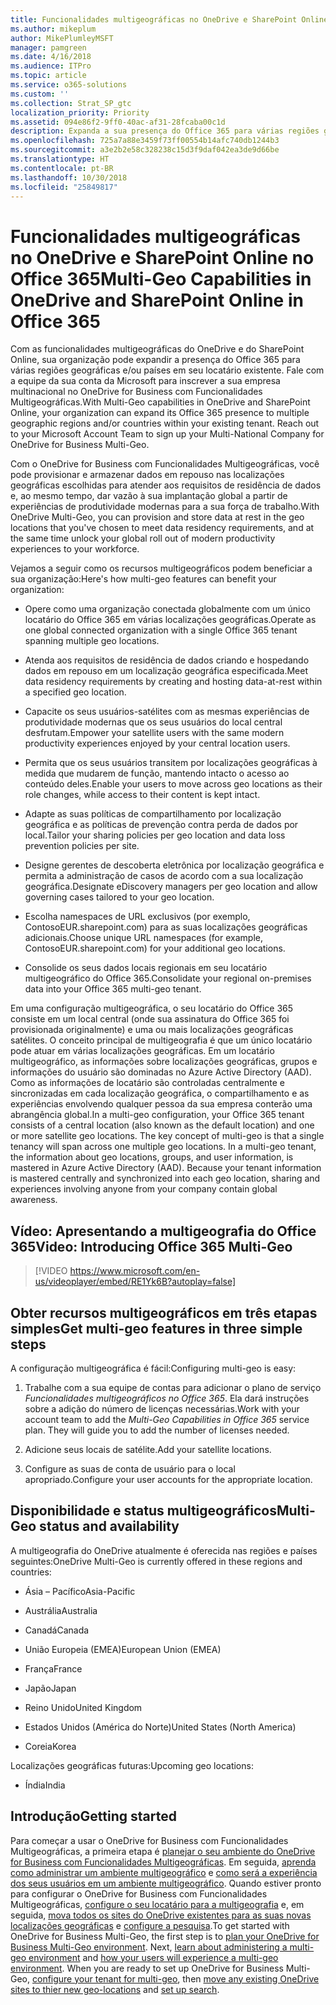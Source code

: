 ```yaml
---
title: Funcionalidades multigeográficas no OneDrive e SharePoint Online no Office 365
ms.author: mikeplum
author: MikePlumleyMSFT
manager: pamgreen
ms.date: 4/16/2018
ms.audience: ITPro
ms.topic: article
ms.service: o365-solutions
ms.custom: ''
ms.collection: Strat_SP_gtc
localization_priority: Priority
ms.assetid: 094e86f2-9ff0-40ac-af31-28fcaba00c1d
description: Expanda a sua presença do Office 365 para várias regiões geográficas com funcionalidades multigeográficas do OneDrive e do SharePoint Online.
ms.openlocfilehash: 725a7a88e3459f73ff00554b14afc740db1244b3
ms.sourcegitcommit: a3e2b2e58c328238c15d3f9daf042ea3de9d66be
ms.translationtype: HT
ms.contentlocale: pt-BR
ms.lasthandoff: 10/30/2018
ms.locfileid: "25849817"
---
```

# <a name="multi-geo-capabilities-in-onedrive-and-sharepoint-online-in-office-365"></a><span data-ttu-id="1d047-103">Funcionalidades multigeográficas no OneDrive e SharePoint Online no Office 365</span><span class="sxs-lookup"><span data-stu-id="1d047-103">Multi-Geo Capabilities in OneDrive and SharePoint Online in Office 365</span></span>

<span data-ttu-id="1d047-p101">Com as funcionalidades multigeográficas do OneDrive e do SharePoint Online, sua organização pode expandir a presença do Office 365 para várias regiões geográficas e/ou países em seu locatário existente. Fale com a equipe da sua conta da Microsoft para inscrever a sua empresa multinacional no OneDrive for Business com Funcionalidades Multigeográficas.</span><span class="sxs-lookup"><span data-stu-id="1d047-p101">With Multi-Geo capabilities in OneDrive and SharePoint Online, your organization can expand its Office 365 presence to multiple geographic regions and/or countries within your existing tenant. Reach out to your Microsoft Account Team to sign up your Multi-National Company for OneDrive for Business Multi-Geo.</span></span>
  
<span data-ttu-id="1d047-106">Com o OneDrive for Business com Funcionalidades Multigeográficas, você pode provisionar e armazenar dados em repouso nas localizações geográficas escolhidas para atender aos requisitos de residência de dados e, ao mesmo tempo, dar vazão à sua implantação global a partir de experiências de produtividade modernas para a sua força de trabalho.</span><span class="sxs-lookup"><span data-stu-id="1d047-106">With OneDrive Multi-Geo, you can provision and store data at rest in the geo locations that you've chosen to meet data residency requirements, and at the same time unlock your global roll out of modern productivity experiences to your workforce.</span></span>
  
<span data-ttu-id="1d047-107">Vejamos a seguir como os recursos multigeográficos podem beneficiar a sua organização:</span><span class="sxs-lookup"><span data-stu-id="1d047-107">Here's how multi-geo features can benefit your organization:</span></span>
  
- <span data-ttu-id="1d047-108">Opere como uma organização conectada globalmente com um único locatário do Office 365 em várias localizações geográficas.</span><span class="sxs-lookup"><span data-stu-id="1d047-108">Operate as one global connected organization with a single Office 365 tenant spanning multiple geo locations.</span></span>
    
- <span data-ttu-id="1d047-109">Atenda aos requisitos de residência de dados criando e hospedando dados em repouso em um localização geográfica especificada.</span><span class="sxs-lookup"><span data-stu-id="1d047-109">Meet data residency requirements by creating and hosting data-at-rest within a specified geo location.</span></span>
    
- <span data-ttu-id="1d047-110">Capacite os seus usuários-satélites com as mesmas experiências de produtividade modernas que os seus usuários do local central desfrutam.</span><span class="sxs-lookup"><span data-stu-id="1d047-110">Empower your satellite users with the same modern productivity experiences enjoyed by your central location users.</span></span>
    
- <span data-ttu-id="1d047-111">Permita que os seus usuários transitem por localizações geográficas à medida que mudarem de função, mantendo intacto o acesso ao conteúdo deles.</span><span class="sxs-lookup"><span data-stu-id="1d047-111">Enable your users to move across geo locations as their role changes, while access to their content is kept intact.</span></span>
    
- <span data-ttu-id="1d047-112">Adapte as suas políticas de compartilhamento por localização geográfica e as políticas de prevenção contra perda de dados por local.</span><span class="sxs-lookup"><span data-stu-id="1d047-112">Tailor your sharing policies per geo location and data loss prevention policies per site.</span></span>
    
- <span data-ttu-id="1d047-113">Designe gerentes de descoberta eletrônica por localização geográfica e permita a administração de casos de acordo com a sua localização geográfica.</span><span class="sxs-lookup"><span data-stu-id="1d047-113">Designate eDiscovery managers per geo location and allow governing cases tailored to your geo location.</span></span>
    
- <span data-ttu-id="1d047-114">Escolha namespaces de URL exclusivos (por exemplo, ContosoEUR.sharepoint.com) para as suas localizações geográficas adicionais.</span><span class="sxs-lookup"><span data-stu-id="1d047-114">Choose unique URL namespaces (for example, ContosoEUR.sharepoint.com) for your additional geo locations.</span></span>
    
- <span data-ttu-id="1d047-115">Consolide os seus dados locais regionais em seu locatário multigeográfico do Office 365.</span><span class="sxs-lookup"><span data-stu-id="1d047-115">Consolidate your regional on-premises data into your Office 365 multi-geo tenant.</span></span>
    
<span data-ttu-id="1d047-p102">Em uma configuração multigeográfica, o seu locatário do Office 365 consiste em um local central (onde sua assinatura do Office 365 foi provisionada originalmente) e uma ou mais localizações geográficas satélites. O conceito principal de multigeografia é que um único locatário pode atuar em várias localizações geográficas. Em um locatário multigeográfico, as informações sobre localizações geográficas, grupos e informações do usuário são dominadas no Azure Active Directory (AAD). Como as informações de locatário são controladas centralmente e sincronizadas em cada localização geográfica, o compartilhamento e as experiências envolvendo qualquer pessoa da sua empresa conterão uma abrangência global.</span><span class="sxs-lookup"><span data-stu-id="1d047-p102">In a multi-geo configuration, your Office 365 tenant consists of a central location (also known as the default location) and one or more satellite geo locations. The key concept of multi-geo is that a single tenancy will span across one multiple geo locations. In a multi-geo tenant, the information about geo locations, groups, and user information, is mastered in Azure Active Directory (AAD). Because your tenant information is mastered centrally and synchronized into each geo location, sharing and experiences involving anyone from your company contain global awareness.</span></span>

## <a name="video-introducing-office-365-multi-geo"></a><span data-ttu-id="1d047-120">Vídeo: Apresentando a multigeografia do Office 365</span><span class="sxs-lookup"><span data-stu-id="1d047-120">Video: Introducing Office 365 Multi-Geo</span></span>

> [!VIDEO https://www.microsoft.com/en-us/videoplayer/embed/RE1Yk6B?autoplay=false]
  
## <a name="get-multi-geo-features-in-three-simple-steps"></a><span data-ttu-id="1d047-121">Obter recursos multigeográficos em três etapas simples</span><span class="sxs-lookup"><span data-stu-id="1d047-121">Get multi-geo features in three simple steps</span></span>

<span data-ttu-id="1d047-122">A configuração multigeográfica é fácil:</span><span class="sxs-lookup"><span data-stu-id="1d047-122">Configuring multi-geo is easy:</span></span>
  
1. <span data-ttu-id="1d047-p103">Trabalhe com a sua equipe de contas para adicionar o plano de serviço _Funcionalidades multigeográficos no Office 365_. Ela dará instruções sobre a adição do número de licenças necessárias.</span><span class="sxs-lookup"><span data-stu-id="1d047-p103">Work with your account team to add the _Multi-Geo Capabilities in Office 365_ service plan. They will guide you to add the number of licenses needed.</span></span>
    
2. <span data-ttu-id="1d047-125">Adicione seus locais de satélite.</span><span class="sxs-lookup"><span data-stu-id="1d047-125">Add your satellite locations.</span></span>
    
3. <span data-ttu-id="1d047-126">Configure as suas de conta de usuário para o local apropriado.</span><span class="sxs-lookup"><span data-stu-id="1d047-126">Configure your user accounts for the appropriate location.</span></span>
    
## <a name="multi-geo-status-and-availability"></a><span data-ttu-id="1d047-127">Disponibilidade e status multigeográficos</span><span class="sxs-lookup"><span data-stu-id="1d047-127">Multi-Geo status and availability</span></span>

<span data-ttu-id="1d047-128">A multigeografia do OneDrive atualmente é oferecida nas regiões e países seguintes:</span><span class="sxs-lookup"><span data-stu-id="1d047-128">OneDrive Multi-Geo is currently offered in these regions and countries:</span></span>
  
- <span data-ttu-id="1d047-129">Ásia – Pacífico</span><span class="sxs-lookup"><span data-stu-id="1d047-129">Asia-Pacific</span></span>
    
- <span data-ttu-id="1d047-130">Austrália</span><span class="sxs-lookup"><span data-stu-id="1d047-130">Australia</span></span>
    
- <span data-ttu-id="1d047-131">Canadá</span><span class="sxs-lookup"><span data-stu-id="1d047-131">Canada</span></span>
    
- <span data-ttu-id="1d047-132">União Europeia (EMEA)</span><span class="sxs-lookup"><span data-stu-id="1d047-132">European Union (EMEA)</span></span>

- <span data-ttu-id="1d047-133">França</span><span class="sxs-lookup"><span data-stu-id="1d047-133">France</span></span>
    
- <span data-ttu-id="1d047-134">Japão</span><span class="sxs-lookup"><span data-stu-id="1d047-134">Japan</span></span>
    
- <span data-ttu-id="1d047-135">Reino Unido</span><span class="sxs-lookup"><span data-stu-id="1d047-135">United Kingdom</span></span>
    
- <span data-ttu-id="1d047-136">Estados Unidos (América do Norte)</span><span class="sxs-lookup"><span data-stu-id="1d047-136">United States (North America)</span></span>
    
- <span data-ttu-id="1d047-137">Coreia</span><span class="sxs-lookup"><span data-stu-id="1d047-137">Korea</span></span>
      
<span data-ttu-id="1d047-138">Localizações geográficas futuras:</span><span class="sxs-lookup"><span data-stu-id="1d047-138">Upcoming geo locations:</span></span>
  
- <span data-ttu-id="1d047-139">Índia</span><span class="sxs-lookup"><span data-stu-id="1d047-139">India</span></span>
    
## <a name="getting-started"></a><span data-ttu-id="1d047-140">Introdução</span><span class="sxs-lookup"><span data-stu-id="1d047-140">Getting started</span></span>

<span data-ttu-id="1d047-p104">Para começar a usar o OneDrive for Business com Funcionalidades Multigeográficas, a primeira etapa é [planejar o seu ambiente do OneDrive for Business com Funcionalidades Multigeográficas](plan-for-multi-geo.md). Em seguida, [aprenda como administrar um ambiente multigeográfico](administering-a-multi-geo-environment.md) e [como será a experiência dos seus usuários em um ambiente multigeográfico](multi-geo-user-experience.md). Quando estiver pronto para configurar o OneDrive for Business com Funcionalidades Multigeográficas, [configure o seu locatário para a multigeografia](multi-geo-tenant-configuration.md) e, em seguida, [mova todos os sites do OneDrive existentes para as suas novas localizações geográficas](move-onedrive-between-geo-locations.md) e [configure a pesquisa](configure-search-for-multi-geo.md).</span><span class="sxs-lookup"><span data-stu-id="1d047-p104">To get started with OneDrive for Business Multi-Geo, the first step is to [plan your OneDrive for Business Multi-Geo environment](plan-for-multi-geo.md). Next, [learn about administering a multi-geo environment](administering-a-multi-geo-environment.md) and [how your users will experience a multi-geo environment](multi-geo-user-experience.md). When you are ready to set up OneDrive for Business Multi-Geo, [configure your tenant for multi-geo](multi-geo-tenant-configuration.md), then [move any existing OneDrive sites to thier new geo-locations](move-onedrive-between-geo-locations.md) and [set up search](configure-search-for-multi-geo.md).</span></span>
